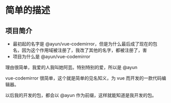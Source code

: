 # 简单的描述
## 项目简介
- 最初起的名字是 @ayun/vue-codemirror，但是为什么最后成了现在的包名，因为这个作用域被注册了，我改了其他的名字，都被注册了，害
- 项目为什么是 @ayun/vue-codemirror

理由很简单，我爱的人我叫她阿芸。特别特别的爱，所以是 @ayun 

vue-codemirror 很简单，这个就是简单的见名知义，为 vue 而开发的一款代码编辑器。

以后我的开发的包，都会以 @ayun 作为前缀，这样就能知道是我开发的包。